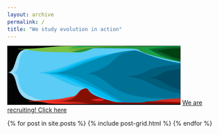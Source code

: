 ```yaml
---
layout: archive
permalink: /
title: "We study evolution in action"
---
```

![Burkholderia biofilm diversification](/images/burk-fm.gif)
[We are recruiting! Click here](opportunities.md)
<div class="tiles">
{% for post in site.posts %}
	{% include post-grid.html %}
{% endfor %}
</div><!-- /.tiles -->
